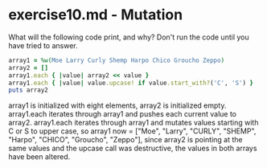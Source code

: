 # exercise10.md - Mutation

What will the following code print, and why? Don't run the code until you have tried to answer.
```ruby
array1 = %w(Moe Larry Curly Shemp Harpo Chico Groucho Zeppo)
array2 = []
array1.each { |value| array2 << value }
array1.each { |value| value.upcase! if value.start_with?('C', 'S') }
puts array2
```

array1 is initialized with eight elements, array2 is initialized empty.
array1.each iterates through array1 and pushes each current value to array2.
array1.each iterates through array1 and mutates values starting with C or S to upper case, so array1 now = ["Moe", "Larry", "CURLY", "SHEMP", "Harpo", "CHICO", "Groucho", "Zeppo"], since array2 is pointing at the same values and the upcase call was destructive, the values in both arrays have been altered.
